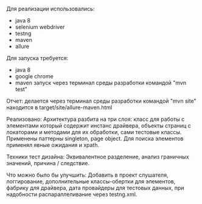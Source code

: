 Для реализации использовались:
- java 8
- selenium webdriver
- testng
- maven
- allure

Для запуска требуется:
- java 8
- google chrome
- maven
запуск через терминал среды разработки командой "mvn test"

Отчет:
делается через терминал среды разработки командой "mvn site"
находится в target/site/allure-maven.html

Реализовано:
Архитектура разбита на три слоя: класс для работы с элементами который содержит инстанс драйвера,
объекты страниц с локаторами и методами для их обработки, сами тестовые классы.
Применены паттерны singleton, page object.
Для поиска элементов применял явные ожидания и xpath.

Техники тест дизайна:
Эквивалентное разделение, анализ граничных значений, причина / следствие.


Что можно было бы улучшить:
Добавить в проект слушателя, логгирование, дополнительные классы-обертки для элементов, фабрику для драйвера,
дата провайдеры для тестовых данных, при надобности распараллеливание через testng.xml.



